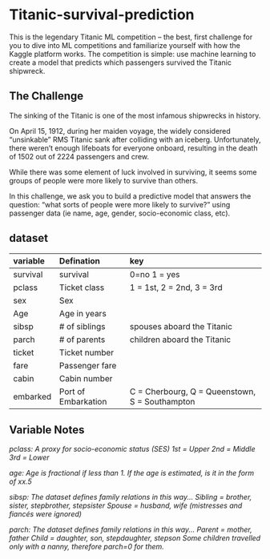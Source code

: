 # Titanic-survival-prediction
This is the legendary Titanic ML competition – the best, first challenge for you to dive into ML competitions and familiarize yourself with how the Kaggle platform works.  The competition is simple: use machine learning to create a model that predicts which passengers survived the Titanic shipwreck.

## The Challenge
The sinking of the Titanic is one of the most infamous shipwrecks in history.

On April 15, 1912, during her maiden voyage, the widely considered “unsinkable” RMS Titanic sank after colliding with an iceberg. Unfortunately, there weren’t enough lifeboats for everyone onboard, resulting in the death of 1502 out of 2224 passengers and crew.

While there was some element of luck involved in surviving, it seems some groups of people were more likely to survive than others.

In this challenge, we ask you to build a predictive model that answers the question: “what sorts of people were more likely to survive?” using passenger data (ie name, age, gender, socio-economic class, etc).

## dataset

| variable | Defination | key |
|:---------|:-----------|:-----|
|survival|survival|0=no 1 = yes|
|pclass|Ticket class|1 = 1st, 2 = 2nd, 3 = 3rd|
|sex|Sex| |
|Age|Age in years| |
|sibsp|# of siblings | spouses aboard the Titanic| |
|parch|# of parents | children aboard the Titanic | |
|ticket | Ticket number	| |
|fare |Passenger fare | |
|cabin| Cabin number | |
|embarked |Port of Embarkation |C = Cherbourg, Q = Queenstown, S = Southampton|

## Variable Notes

*pclass: A proxy for socio-economic status (SES)*
*1st = Upper*
*2nd = Middle*
*3rd = Lower*

*age: Age is fractional if less than 1. If the age is estimated, is it in the form of xx.5*

*sibsp: The dataset defines family relations in this way...*
*Sibling = brother, sister, stepbrother, stepsister*
*Spouse = husband, wife (mistresses and fiancés were ignored)*

*parch: The dataset defines family relations in this way...*
*Parent = mother, father*
*Child = daughter, son, stepdaughter, stepson*
*Some children travelled only with a nanny, therefore parch=0 for them.*